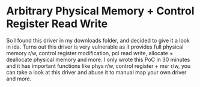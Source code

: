 # Arbitrary Physical Memory + Control Register Read Write

So I found this driver in my downloads folder, and decided to give it a look in ida. Turns out this driver is very vulnerable as it provides full physical memory r/w, control register modification, pci read write, allocate + deallocate physical memory and more. I only wrote this PoC in 30 minutes and it has important functions like phys r/w, control register + msr r/w, you can take a look at this driver and abuse it to manual map your own driver and more.
